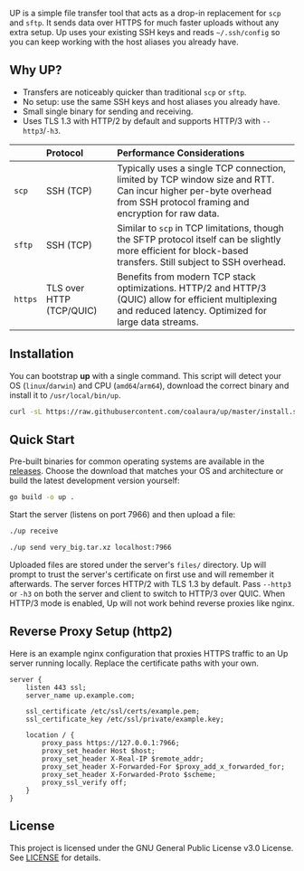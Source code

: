 
UP is a simple file transfer tool that acts as a drop-in replacement for `scp` and `sftp`. It sends data over HTTPS for much faster uploads without any extra setup. Up uses your existing SSH keys and reads `~/.ssh/config` so you can keep working with the host aliases you already have.

## Why UP?

- Transfers are noticeably quicker than traditional `scp` or `sftp`.
- No setup: use the same SSH keys and host aliases you already have.
- Small single binary for sending and receiving.
- Uses TLS 1.3 with HTTP/2 by default and supports HTTP/3 with `--http3`/`-h3`.

| | Protocol | Performance Considerations |
| :- | :- | :- |
| `scp` | SSH (TCP) | Typically uses a single TCP connection, limited by TCP window size and RTT. Can incur higher per-byte overhead from SSH protocol framing and encryption for raw data. |
| `sftp` | SSH (TCP) | Similar to `scp` in TCP limitations, though the SFTP protocol itself can be slightly more efficient for block-based transfers. Still subject to SSH overhead. |
| `https` | TLS over HTTP (TCP/QUIC) | Benefits from modern TCP stack optimizations. HTTP/2 and HTTP/3 (QUIC) allow for efficient multiplexing and reduced latency. Optimized for large data streams. |

## Installation

You can bootstrap **up** with a single command.
This script will detect your OS (`linux`/`darwin`) and CPU (`amd64`/`arm64`),
download the correct binary and install it to `/usr/local/bin/up`.

```bash
curl -sL https://raw.githubusercontent.com/coalaura/up/master/install.sh | sh
```

## Quick Start

Pre-built binaries for common operating systems are available in the [releases](https://github.com/coalaura/up/releases/latest). Choose the download that matches your OS and architecture or build the latest development version yourself:

```bash
go build -o up .
```

Start the server (listens on port 7966) and then upload a file:

```bash
./up receive

./up send very_big.tar.xz localhost:7966
```

Uploaded files are stored under the server's `files/` directory. Up will prompt to trust the server's certificate on first use and will remember it afterwards. The server forces HTTP/2 with TLS 1.3 by default. Pass `--http3` or `-h3` on both the server and client to switch to HTTP/3 over QUIC. When HTTP/3 mode is enabled, Up will not work behind reverse proxies like nginx.

## Reverse Proxy Setup (http2)

Here is an example nginx configuration that proxies HTTPS traffic to an Up server running locally. Replace the certificate paths with your own.

```nginx
server {
    listen 443 ssl;
    server_name up.example.com;

    ssl_certificate /etc/ssl/certs/example.pem;
    ssl_certificate_key /etc/ssl/private/example.key;

    location / {
        proxy_pass https://127.0.0.1:7966;
        proxy_set_header Host $host;
        proxy_set_header X-Real-IP $remote_addr;
        proxy_set_header X-Forwarded-For $proxy_add_x_forwarded_for;
        proxy_set_header X-Forwarded-Proto $scheme;
        proxy_ssl_verify off;
    }
}
```

## License

This project is licensed under the GNU General Public License v3.0 License. See [LICENSE](LICENSE) for details.